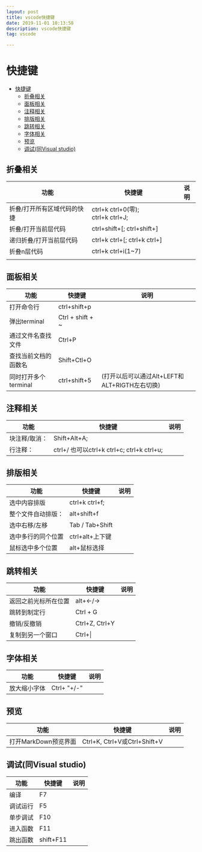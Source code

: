 ```yaml
---
layout: post
title: vscode快捷键
date: 2019-11-01 10:13:58
description: vscode快捷键
tag: vscode

---
```



# 快捷键

- [快捷键](#快捷键)
  - [折叠相关](#折叠相关)
  - [面板相关](#面板相关)
  - [注释相关](#注释相关)
  - [排版相关](#排版相关)
  - [跳转相关](#跳转相关)
  - [字体相关](#字体相关)
  - [预览](#预览)
  - [调试(同Visual studio)](#调试同visual-studio)

## 折叠相关

| 功能                        | 快捷键                            | 说明 |
| --------------------------- | --------------------------------- | ---- |
| 折叠/打开所有区域代码的快捷 | ctrl+k ctrl+0(零); ctrl+k ctrl+J; |      |
| 折叠/打开当前层代码         | ctrl+shift+[; ctrl+shift+]        |      |
| 递归折叠/打开当前层代码     | ctrl+k ctrl+[; ctrl+k ctrl+]      |      |
| 折叠n层代码                 | ctrl+k ctrl+i(1~7)                |      |
|                             |                                   |      |

## 面板相关

| 功能                 | 快捷键           | 说明                                          |
| -------------------- | ---------------- | --------------------------------------------- |
| 打开命令行           | ctrl+shift+p     |                                               |
| 弹出terminal         | Ctrl + shift + ~ |                                               |
| 通过文件名查找文件   | Ctrl+P           |                                               |
| 查找当前文档的函数名 | Shift+Ctl+O      |                                               |
| 同时打开多个terminal | ctrl+shift+5     | (打开以后可以通过Alt+LEFT和ALT+RIGTH左右切换) |

## 注释相关

| 功能          | 快捷键                                      | 说明 |
| ------------- | ------------------------------------------- | ---- |
| 块注释/取消： | Shift+Alt+A;                                |      |
| 行注释：      | ctrl+/ 也可以ctrl+k ctrl+c;  ctrl+k ctrl+u; |      |

## 排版相关

| 功能               | 快捷键          | 说明 |
| ------------------ | --------------- | ---- |
| 选中内容排版       | ctrl+k ctrl+f;  |      |
| 整个文件自动排版： | alt+shift+f     |      |
| 选中右移/左移      | Tab / Tab+Shift |      |
| 选中多行的同个位置 | ctrl+alt+上下键 |      |
| 鼠标选中多个位置   | alt+鼠标选择    |

## 跳转相关

| 功能                 | 快捷键         | 说明 |
| -------------------- | -------------- | ---- |
| 返回之前光标所在位置 | alt+<-/->      |      |
| 跳转到制定行         | Ctrl + G       |      |
| 撤销/反撤销          | Ctrl+Z, Ctrl+Y |      |
| 复制到另一个窗口     | Ctrl+\|        |

## 字体相关

| 功能         | 快捷键      | 说明 |
| ------------ | ----------- | ---- |
| 放大缩小字体 | Ctrl+ "+/-" |      |

## 预览

| 功能                 | 快捷键                       | 说明 |
| -------------------- | ---------------------------- | ---- |
| 打开MarkDown预览界面 | Ctrl+K, Ctrl+V或Ctrl+Shift+V |

## 调试(同Visual studio)

| 功能     | 快捷键    | 说明 |
| -------- | --------- | ---- |
| 编译     | F7        |
| 调试运行 | F5        |
| 单步调试 | F10       |
| 进入函数 | F11       |
| 跳出函数 | shift+F11 |
